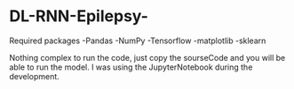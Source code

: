 # DL-RNN-Epilepsy-
Required packages 
-Pandas
-NumPy
-Tensorflow
-matplotlib
-sklearn

Nothing complex to run the code, just copy the sourseCode and you will be able to run the model. I was using the JupyterNotebook during the development.
